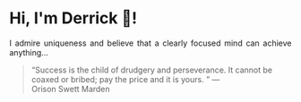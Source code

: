 # Hi, I'm Derrick 👋!
<p align="justify">I admire uniqueness and believe that a clearly focused mind can achieve anything...</p> 
<!-- #quote-start -->
<blockquote>&ldquo;Success is the child of drudgery and perseverance. It cannot be coaxed or bribed; pay the price and it is yours. &rdquo; &mdash; <footer>Orison Swett Marden</footer></blockquote>
<!-- #quote-end -->
